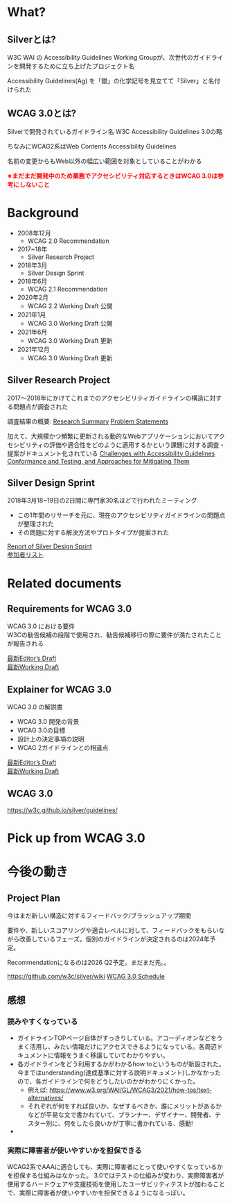 # What?

## Silverとは?

W3C WAI の Accessibility Guidelines Working Groupが、次世代のガイドラインを開発するために立ち上げたプロジェクト名

Accessibility Guidelines(Ag) を「銀」の化学記号を見立てて「Silver」と名付けられた

## WCAG 3.0とは?

Silverで開発されているガイドライン名 W3C Accessibility Guidelines 3.0の略

ちなみにWCAG2系はWeb Contents Accessibility Guidelines

名前の変更からもWeb以外の幅広い範囲を対象としていることがわかる  

<b style="color: red">※まだまだ開発中のため業務でアクセシビリティ対応するときはWCAG 3.0は参考にしないこと</b>

# Background

- 2008年12月
  - WCAG 2.0 Recommendation
- 2017~18年
  - Silver Research Project
- 2018年3月
  - Silver Design Sprint
- 2018年6月
  - WCAG 2.1 Recommendation
- 2020年2月
  - WCAG 2.2 Working Draft 公開
- 2021年1月
  - WCAG 3.0 Working Draft 公開
- 2021年6月
  - WCAG 3.0 Working Draft 更新
- 2021年12月
  - WCAG 3.0 Working Draft 更新

## Silver Research Project

2017〜2018年にかけてこれまでのアクセシビリティガイドラインの構造に対する問題点が調査された

調査結果の概要:
[Research Summary](https://docs.google.com/presentation/d/1POs7orJ4ALB0bq5_vyo4v8RxDcr-5ctwD1noVgpXuJc/edit#slide=id.gc6f73a04f_0_0)
[Problem Statements](https://www.w3.org/WAI/GL/task-forces/silver/wiki/Problem_Statements#Too_Difficult_to_Read)

加えて、大規模かつ頻繁に更新される動的なWebアプリケーションにおいてアクセシビリティの評価や適合性をどのように適用するかという課題に対する調査・提案がドキュメント化されている
[Challenges with Accessibility Guidelines Conformance and Testing, and Approaches for Mitigating Them](https://www.w3.org/TR/accessibility-conformance-challenges/)

## Silver Design Sprint

2018年3月18~19日の2日間に専門家30名ほどで行われたミーティング
- この1年間のリサーチを元に、現在のアクセシビリティガイドラインの問題点が整理された
- その問題に対する解決方法やプロトタイプが提案された

[Report of Silver Design Sprint](https://www.w3.org/community/silver/draft-final-report-of-silver/)  
[参加者リスト](https://www.w3.org/WAI/GL/task-forces/silver/wiki/Design_Sprint_Participants)

# Related documents

## Requirements for WCAG 3.0

WCAG 3.0 における要件  
W3Cの勧告候補の段階で使用され、勧告候補移行の際に要件が満たされたことが報告される    

[最新Editor’s Draft](https://w3c.github.io/silver/requirements/)  
[最新Working Draft](https://www.w3.org/TR/wcag-3.0-requirements/)

## Explainer for WCAG 3.0

WCAG 3.0 の解説書
- WCAG 3.0 開発の背景
- WCAG 3.0の目標
- 設計上の決定事項の説明
- WCAG 2ガイドラインとの相違点

[最新Editor’s Draft](https://w3c.github.io/silver/explainer/)  
[最新Working Draft](https://www.w3.org/TR/wcag-3.0-explainer/)


## WCAG 3.0

https://w3c.github.io/silver/guidelines/

# Pick up from WCAG 3.0

# 今後の動き

## Project Plan

今はまだ新しい構造に対するフィードバック/ブラッシュアップ期間  

要件や、新しいスコアリングや適合レベルに対して、フィードバックをもらいながら改善しているフェーズ。個別のガイドラインが決定されるのは2024年予定。  

Recommendationになるのは2026 Q2予定。まだまだ先。。

https://github.com/w3c/silver/wiki
[WCAG 3.0 Schedule](https://docs.google.com/spreadsheets/d/1yzR1H0SnNFRELGchb_BJr4Necsrj6xVjDF1n7Tc0kTc/edit#gid=1414406908)

## 感想

### 読みやすくなっている

- ガイドラインTOPページ自体がすっきりしている。アコーディオンなどをうまく活用し、みたい情報だけにアクセスできるようになっている。各周辺ドキュメントに情報をうまく移譲していてわかりやすい。
- 各ガイドラインをどう利用するかがわかるhow toというものが新設された。今まではunderstanding(達成基準に対する説明ドキュメント)しかなかったので、各ガイドラインで何をどうしたいのかがわかりにくかった。
  - 例えば: https://www.w3.org/WAI/GL/WCAG3/2021/how-tos/text-alternatives/
  - それぞれが何をすれば良いか、なぜするべきか、誰にメリットがあるかなどが平易な文で書かれていて、プランナー、デザイナー、開発者、テスター別に、何をしたら良いかが丁寧に書かれている、感動!
-

### 実際に障害者が使いやすいかを担保できる

WCAG2系でAAAに適合しても、実際に障害者にとって使いやすくなっているかを担保する仕組みはなかった。
3.0ではテストの仕組みが変わり、実際障害者が使用するハードウェアや支援技術を使用したユーザビリティテストが加わることで、実際に障害者が使いやすいかを担保できるようになるっぽい。





